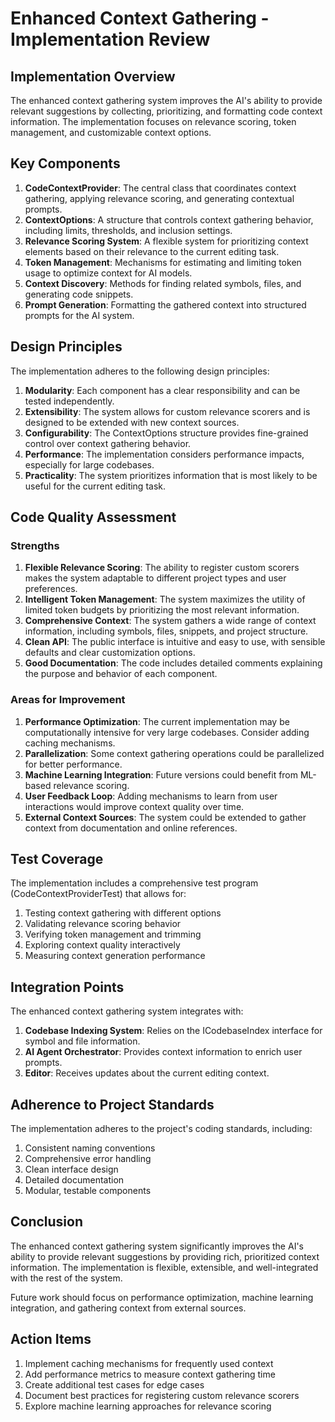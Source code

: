 # Enhanced Context Gathering - Implementation Review

## Implementation Overview

The enhanced context gathering system improves the AI's ability to provide relevant suggestions by collecting, prioritizing, and formatting code context information. The implementation focuses on relevance scoring, token management, and customizable context options.

## Key Components

1. **CodeContextProvider**: The central class that coordinates context gathering, applying relevance scoring, and generating contextual prompts.
2. **ContextOptions**: A structure that controls context gathering behavior, including limits, thresholds, and inclusion settings.
3. **Relevance Scoring System**: A flexible system for prioritizing context elements based on their relevance to the current editing task.
4. **Token Management**: Mechanisms for estimating and limiting token usage to optimize context for AI models.
5. **Context Discovery**: Methods for finding related symbols, files, and generating code snippets.
6. **Prompt Generation**: Formatting the gathered context into structured prompts for the AI system.

## Design Principles

The implementation adheres to the following design principles:

1. **Modularity**: Each component has a clear responsibility and can be tested independently.
2. **Extensibility**: The system allows for custom relevance scorers and is designed to be extended with new context sources.
3. **Configurability**: The ContextOptions structure provides fine-grained control over context gathering behavior.
4. **Performance**: The implementation considers performance impacts, especially for large codebases.
5. **Practicality**: The system prioritizes information that is most likely to be useful for the current editing task.

## Code Quality Assessment

### Strengths

1. **Flexible Relevance Scoring**: The ability to register custom scorers makes the system adaptable to different project types and user preferences.
2. **Intelligent Token Management**: The system maximizes the utility of limited token budgets by prioritizing the most relevant information.
3. **Comprehensive Context**: The system gathers a wide range of context information, including symbols, files, snippets, and project structure.
4. **Clean API**: The public interface is intuitive and easy to use, with sensible defaults and clear customization options.
5. **Good Documentation**: The code includes detailed comments explaining the purpose and behavior of each component.

### Areas for Improvement

1. **Performance Optimization**: The current implementation may be computationally intensive for very large codebases. Consider adding caching mechanisms.
2. **Parallelization**: Some context gathering operations could be parallelized for better performance.
3. **Machine Learning Integration**: Future versions could benefit from ML-based relevance scoring.
4. **User Feedback Loop**: Adding mechanisms to learn from user interactions would improve context quality over time.
5. **External Context Sources**: The system could be extended to gather context from documentation and online references.

## Test Coverage

The implementation includes a comprehensive test program (CodeContextProviderTest) that allows for:

1. Testing context gathering with different options
2. Validating relevance scoring behavior
3. Verifying token management and trimming
4. Exploring context quality interactively
5. Measuring context generation performance

## Integration Points

The enhanced context gathering system integrates with:

1. **Codebase Indexing System**: Relies on the ICodebaseIndex interface for symbol and file information.
2. **AI Agent Orchestrator**: Provides context information to enrich user prompts.
3. **Editor**: Receives updates about the current editing context.

## Adherence to Project Standards

The implementation adheres to the project's coding standards, including:

1. Consistent naming conventions
2. Comprehensive error handling
3. Clean interface design
4. Detailed documentation
5. Modular, testable components

## Conclusion

The enhanced context gathering system significantly improves the AI's ability to provide relevant suggestions by providing rich, prioritized context information. The implementation is flexible, extensible, and well-integrated with the rest of the system.

Future work should focus on performance optimization, machine learning integration, and gathering context from external sources.

## Action Items

1. Implement caching mechanisms for frequently used context
2. Add performance metrics to measure context gathering time
3. Create additional test cases for edge cases
4. Document best practices for registering custom relevance scorers
5. Explore machine learning approaches for relevance scoring 